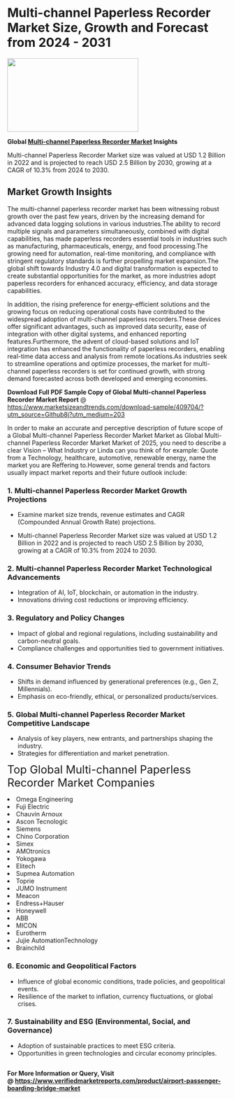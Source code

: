 <H1>Multi-channel Paperless Recorder Market Size, Growth and Forecast from 2024 - 2031</H1><img class="aligncenter size-medium wp-image-584254" src="https://thirdeyenews.in/wp-content/uploads/2024/09/Global-Market-Research-300x168.jpeg" alt="" width="300" height="168" /><p><strong>Global&nbsp;<a href="https://www.marketsizeandtrends.com/download-sample/409704/?utm_source=Github8j?utm_medium=203">Multi-channel Paperless Recorder Market</a> Insights</strong></p><p>Multi-channel Paperless Recorder Market size was valued at USD 1.2 Billion in 2022 and is projected to reach USD 2.5 Billion by 2030, growing at a CAGR of 10.3% from 2024 to 2030.</p><p><h2>Market Growth Insights</h2> <p>The multi-channel paperless recorder market has been witnessing robust growth over the past few years, driven by the increasing demand for advanced data logging solutions in various industries.The ability to record multiple signals and parameters simultaneously, combined with digital capabilities, has made paperless recorders essential tools in industries such as manufacturing, pharmaceuticals, energy, and food processing.The growing need for automation, real-time monitoring, and compliance with stringent regulatory standards is further propelling market expansion.The global shift towards Industry 4.0 and digital transformation is expected to create substantial opportunities for the market, as more industries adopt paperless recorders for enhanced accuracy, efficiency, and data storage capabilities.</p> <p>In addition, the rising preference for energy-efficient solutions and the growing focus on reducing operational costs have contributed to the widespread adoption of multi-channel paperless recorders.These devices offer significant advantages, such as improved data security, ease of integration with other digital systems, and enhanced reporting features.Furthermore, the advent of cloud-based solutions and IoT integration has enhanced the functionality of paperless recorders, enabling real-time data access and analysis from remote locations.As industries seek to streamline operations and optimize processes, the market for multi-channel paperless recorders is set for continued growth, with strong demand forecasted across both developed and emerging economies.</p> <p><span class=""><strong>Download Full PDF Sample Copy of Global Multi-channel Paperless Recorder Market Report</strong> @ <a href="https://www.marketsizeandtrends.com/download-sample/409704/?utm_source=Github8j?utm_medium=203" target="_blank">https://www.marketsizeandtrends.com/download-sample/409704/?utm_source=Github8j?utm_medium=203</a></span></p><p>In order to make an accurate and perceptive description of future scope of a Global&nbsp;Multi-channel Paperless Recorder Market Market as Global&nbsp;Multi-channel Paperless Recorder Market Market of 2025, you need to describe a clear Vision &ndash; What Industry or Linda can you think of for example: Quote from a Technology, healthcare, automotive, renewable energy, name the market you are Reffering to.However, some general trends and factors usually impact market reports and their future outlook include:</p><h3>1.&nbsp;<strong>Multi-channel Paperless Recorder Market Growth Projections</strong></h3><ul><li>Examine market size trends, revenue estimates and CAGR (Compounded Annual Growth Rate) projections.</li><li><p>Multi-channel Paperless Recorder Market size was valued at USD 1.2 Billion in 2022 and is projected to reach USD 2.5 Billion by 2030, growing at a CAGR of 10.3% from 2024 to 2030.</p></li></ul><h3>2.&nbsp;<strong>Multi-channel Paperless Recorder Market Technological Advancements</strong></h3><ul><li>Integration of AI, IoT, blockchain, or automation in the industry.</li><li>Innovations driving cost reductions or improving efficiency.</li></ul><h3>3.&nbsp;<strong>Regulatory and Policy Changes</strong></h3><ul><li>Impact of global and regional regulations, including sustainability and carbon-neutral goals.</li><li>Compliance challenges and opportunities tied to government initiatives.</li></ul><h3>4.&nbsp;<strong>Consumer Behavior Trends</strong></h3><ul><li>Shifts in demand influenced by generational preferences (e.g., Gen Z, Millennials).</li><li>Emphasis on eco-friendly, ethical, or personalized products/services.</li></ul><h3>5.&nbsp;<strong>Global Multi-channel Paperless Recorder Market Competitive Landscape</strong></h3><ul><li>Analysis of key players, new entrants, and partnerships shaping the industry.</li><li>Strategies for differentiation and market penetration.</li></ul><p data-pm-slice="1 1 []"><span style="color: inherit; font-family: inherit; font-size: 25px;">Top Global Multi-channel Paperless Recorder Market Companies</span></p><div class="" data-test-id=""><p><li>Omega Engineering</li><li> Fuji Electric</li><li> Chauvin Arnoux</li><li> Ascon Tecnologic</li><li> Siemens</li><li> Chino Corporation</li><li> Simex</li><li> AMOtronics</li><li> Yokogawa</li><li> Elitech</li><li> Supmea Automation</li><li> Toprie</li><li> JUMO Instrument</li><li> Meacon</li><li> Endress+Hauser</li><li> Honeywell</li><li> ABB</li><li> MICON</li><li> Eurotherm</li><li> Jujie AutomationTechnology</li><li> Brainchild</li></p></div><h3>6.&nbsp;<strong>Economic and Geopolitical Factors</strong></h3><ul><li>Influence of global economic conditions, trade policies, and geopolitical events.</li><li>Resilience of the market to inflation, currency fluctuations, or global crises.</li></ul><h3>7.&nbsp;<strong>Sustainability and ESG (Environmental, Social, and Governance)</strong></h3><ul><li>Adoption of sustainable practices to meet ESG criteria.</li><li>Opportunities in green technologies and circular economy principles.</li></ul><h2><strong style="font-size: 14px;">For More Information or Query, Visit @&nbsp;</strong><a style="background-color: #ffffff; font-size: 14px;" href="https://www.marketsizeandtrends.com/report/multi-channel-paperless-recorder-market/" target="_blank">https://www.verifiedmarketreports.com/product/airport-passenger-boarding-bridge-market</a></h2>